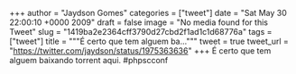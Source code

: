 
+++
author = "Jaydson Gomes"
categories = ["tweet"]
date = "Sat May 30 22:00:10 +0000 2009"
draft = false
image = "No media found for this Tweet"
slug = "1419ba2e2364cff3790d27cbd2f1ad1c1d68776a"
tags = ["tweet"]
title = """É certo que tem alguem ba..."""
tweet = true
tweet_url = "https://twitter.com/jaydson/status/1975363636"
+++
É certo que tem alguem baixando torrent aqui. #phpscconf
